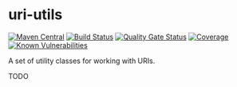 # uri-utils
[![Maven Central](https://img.shields.io/maven-central/v/com.github.robtimus/uri-utils)](https://search.maven.org/artifact/com.github.robtimus/uri-utils)
[![Build Status](https://github.com/robtimus/uri-utils/actions/workflows/build.yml/badge.svg)](https://github.com/robtimus/uri-utils/actions/workflows/build.yml)
[![Quality Gate Status](https://sonarcloud.io/api/project_badges/measure?project=com.github.robtimus%3Auri-utils&metric=alert_status)](https://sonarcloud.io/summary/overall?id=com.github.robtimus%3Auri-utils)
[![Coverage](https://sonarcloud.io/api/project_badges/measure?project=com.github.robtimus%3Auri-utils&metric=coverage)](https://sonarcloud.io/summary/overall?id=com.github.robtimus%3Auri-utils)
[![Known Vulnerabilities](https://snyk.io/test/github/robtimus/uri-utils/badge.svg)](https://snyk.io/test/github/robtimus/uri-utils)

A set of utility classes for working with URIs.

TODO

